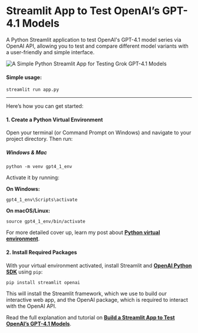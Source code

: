 # Streamlit App to Test OpenAI’s GPT-4.1 Models
A Python Streamlit application to test OpenAI's GPT-4.1 model series via OpenAI API, allowing you to test and compare different model variants with a user-friendly and simple interface.

![A Simple Python Streamlit App for Testing Grok GPT-4.1 Models](https://walterpinem.com/wp-content/uploads/2025/04/OpenAI-GPT-4.1-Series-Python-Streamlit.png)

#### Simple usage:

    streamlit run app.py

---
Here’s how you can get started:

#### **1\. Create a Python Virtual Environment**

Open your terminal (or Command Prompt on Windows) and navigate to your project directory. Then run:

##### Windows & Mac

    python -m venv gpt4_1_env
    

Activate it by running: 

**On Windows:**

    gpt4_1_env\Scripts\activate
    

**On macOS/Linux:**

    source gpt4_1_env/bin/activate
    

For more detailed cover up, learn my post about [**Python virtual environment**](https://walterpinem.com/python-virtual-environment/).

#### **2\. Install Required Packages**

With your virtual environment activated, install Streamlit and [**OpenAI Python SDK**](https://github.com/openai/openai-python) using `pip`:

    pip install streamlit openai
    
This will install the Streamlit framework, which we use to build our interactive web app, and the OpenAI package, which is required to interact with the OpenAI API.

Read the full explanation and tutorial on [**Build a Streamlit App to Test OpenAI’s GPT-4.1 Models**](https://walterpinem.com/openai-gpt-4-1/).
